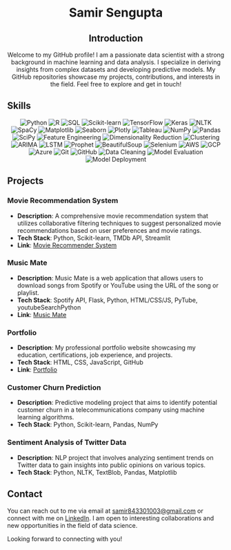 # <div align="center">Samir Sengupta</div>

<div align="center">
  
  ## Introduction

  Welcome to my GitHub profile! I am a passionate data scientist with a strong background in machine learning and data analysis. I specialize in deriving insights from complex datasets and developing predictive models. My GitHub repositories showcase my projects, contributions, and interests in the field. Feel free to explore and get in touch!
  
</div>

## Skills

<div align="center">

![Python](https://img.shields.io/badge/Python-Intermediate-blue)
![R](https://img.shields.io/badge/R-Intermediate-green)
![SQL](https://img.shields.io/badge/SQL-Intermediate-orange)
![Scikit-learn](https://img.shields.io/badge/Scikit--learn-Advanced-blueviolet)
![TensorFlow](https://img.shields.io/badge/TensorFlow-Advanced-red)
![Keras](https://img.shields.io/badge/Keras-Advanced-red)
![NLTK](https://img.shields.io/badge/NLTK-Intermediate-green)
![SpaCy](https://img.shields.io/badge/SpaCy-Intermediate-green)
![Matplotlib](https://img.shields.io/badge/Matplotlib-Intermediate-blue)
![Seaborn](https://img.shields.io/badge/Seaborn-Intermediate-blue)
![Plotly](https://img.shields.io/badge/Plotly-Intermediate-blue)
![Tableau](https://img.shields.io/badge/Tableau-Intermediate-yellow)
![NumPy](https://img.shields.io/badge/NumPy-Advanced-yellowgreen)
![Pandas](https://img.shields.io/badge/Pandas-Advanced-yellowgreen)
![SciPy](https://img.shields.io/badge/SciPy-Intermediate-green)
![Feature Engineering](https://img.shields.io/badge/Feature%20Engineering-Advanced-blueviolet)
![Dimensionality Reduction](https://img.shields.io/badge/Dimensionality%20Reduction-Advanced-blueviolet)
![Clustering](https://img.shields.io/badge/Clustering-Intermediate-green)
![ARIMA](https://img.shields.io/badge/ARIMA-Intermediate-green)
![LSTM](https://img.shields.io/badge/LSTM-Intermediate-green)
![Prophet](https://img.shields.io/badge/Prophet-Intermediate-green)
![BeautifulSoup](https://img.shields.io/badge/BeautifulSoup-Intermediate-yellow)
![Selenium](https://img.shields.io/badge/Selenium-Intermediate-yellow)
![AWS](https://img.shields.io/badge/AWS-Intermediate-blue)
![GCP](https://img.shields.io/badge/GCP-Intermediate-blue)
![Azure](https://img.shields.io/badge/Azure-Intermediate-blue)
![Git](https://img.shields.io/badge/Git-Intermediate-blue)
![GitHub](https://img.shields.io/badge/GitHub-Intermediate-blue)
![Data Cleaning](https://img.shields.io/badge/Data%20Cleaning-Advanced-yellowgreen)
![Model Evaluation](https://img.shields.io/badge/Model%20Evaluation-Advanced-yellowgreen)
![Model Deployment](https://img.shields.io/badge/Model%20Deployment-Advanced-yellowgreen)

</div>

## Projects

### Movie Recommendation System

- **Description**: A comprehensive movie recommendation system that utilizes collaborative filtering techniques to suggest personalized movie recommendations based on user preferences and movie ratings.
- **Tech Stack**: Python, Scikit-learn, TMDb API, Streamlit
- **Link**: [Movie Recommender System](https://samirsengupta-crypt-crypt-offnit.streamlit.app/)

### Music Mate

- **Description**: Music Mate is a web application that allows users to download songs from Spotify or YouTube using the URL of the song or playlist.
- **Tech Stack**: Spotify API, Flask, Python, HTML/CSS/JS, PyTube, youtubeSearchPython
- **Link**: [Music Mate](https://github.com/SamirSengupta/Music-Mate)

### Portfolio

- **Description**: My professional portfolio website showcasing my education, certifications, job experience, and projects.
- **Tech Stack**: HTML, CSS, JavaScript, GitHub
- **Link**: [Portfolio](https://samirsengupta.github.io/SamirSengupta/)

### Customer Churn Prediction

- **Description**: Predictive modeling project that aims to identify potential customer churn in a telecommunications company using machine learning algorithms.
- **Tech Stack**: Python, Scikit-learn, Pandas, NumPy


### Sentiment Analysis of Twitter Data

- **Description**: NLP project that involves analyzing sentiment trends on Twitter data to gain insights into public opinions on various topics.
- **Tech Stack**: Python, NLTK, TextBlob, Pandas, Matplotlib


## Contact

You can reach out to me via email at [samir843301003@gmail.com](mailto:samir843301003@gmail.com) or connect with me on [LinkedIn](https://www.linkedin.com/in/samirsengupta/). I am open to interesting collaborations and new opportunities in the field of data science.

Looking forward to connecting with you!
